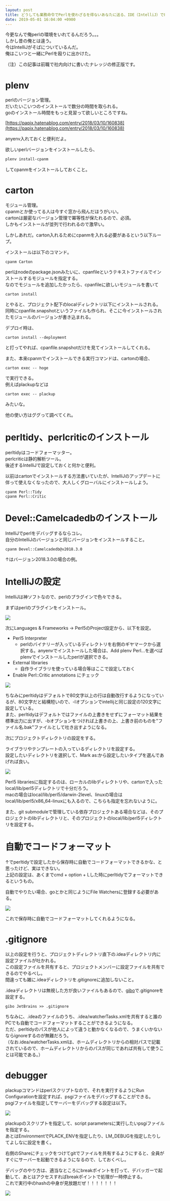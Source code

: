 ```yaml
---
layout: post
title: どうしても業務命令でPerlを使わざるを得ないあなたに送る、IDE（IntelliJ）でPerlを殴る方法。
date: 2019-05-01 16:04:00 +0900
---
```


今更なんで俺perlの環境をいれてるんだろう。。。  
しかし昔の俺とは違う。  
今はIntelliJがそばについているんだ。  
俺はこいつと一緒にPerlを殴りに出かけた。  

（注）この記事は前職で社内向けに書いたナレッジの修正版です。

# plenv
perlのバージョン管理。  
だいたいこいつのインストールで数分の時間を取られる。  
goのインストール時間をもっと見習って欲しいところですね。  

[https://papix.hatenablog.com/entry/2018/03/10/160838](https://papix.hatenablog.com/entry/2018/03/10/160838)

anyenv入れておくと便利だよ。  

欲しいperlバージョンをインストールしたら、
```perl
plenv install-cpanm
```
してcpanmをインストールしておくこと。

# carton
モジュール管理。  
cpanmとか使ってる人は今すぐ窓から飛んだほうがいい。  
cartonは厳密なバージョン管理で冪等性が保たれるので、必須。  
しかもインストールが並列で行われるので激早い。  

しかしあれだ。carton入れるためにcpanmを入れる必要があるという以下ループ。

インストールは以下のコマンド。
```
cpanm Carton 
```

perlはnodeのpackage.jsonみたいに、cpanfileというテキストファイルでインストールするモジュールを指定する。  
なのでモジュールを追加したかったら、cpanfileに欲しいモジュールを書いて
```
carton install
```
とやると、プロジェクト配下のlocalディレクトリ以下にインストールされる。  
同時にcpanfile.snapshotというファイルも作られ、そこに今インストールされたモジュールのバージョンが書き込まれる。

デプロイ時は、
```
carton install --deployment
```
と打ってやれば、cpanfile.snapshotだけを見てインストールしてくれる。

また、本来cpanmでインストールできる実行コマンドは、cartonの場合、
```
carton exec -- hoge
```

で実行できる。  
例えばplackupなどは
```
carton exec -- plackup
```

みたいな。

他の使い方はググって調べてくれ。

# perltidy、perlcriticのインストール
perltidyはコードフォーマッター。  
perlcriticは静的解析ツール。  
後述するIntelliJで設定しておくと何かと便利。

以前はcartonでインストールする方法書いていたが、IntelliJのアップデートに伴って使えなくなったので、大人しくグローバルにインストールしよう。

```
cpanm Perl::Tidy
cpanm Perl::Critic
```

# Devel::Camelcadedbのインストール
IntelliJでperlをデバッグするならコレ。  
自分のIntelliJのバージョンと同じバージョンをインストールすること。

```
cpanm Devel::Camelcadedb@v2018.3.0
```

↑はバージョン2018.3.0の場合の例。

# IntelliJの設定
IntelliJは神ソフトなので、perlのプラグインで色々できる。  

まずはperlのプラグインをインストール。  

![](/assets/posts/20190501/perl-plugin.png)

次にLanguages & Frameworks -> Perl5のProject設定から、以下を設定。

* Perl5 Interpreter
    * perlのバイナリーが入っているディレクトリを右側のギヤマークから選択する。anyenvでインストールした場合は、Add plenv Perl...を選べばplenvでインストールしたperlが選択できる。
* External libraries
    * 自作ライブラリを使っている場合等はここで設定しておく
* Enable Perl::Critic annotations にチェック

![](/assets/posts/20190501/project-perl-setting.png)

ちなみにperltidyはデフォルトで80文字以上の行は自動改行するようになっているが、80文字だと結構短いので、-lオプションでintellijと同じ設定の120文字に設定している。  
また、perltidyはデフォルトではファイルの上書きをせずにフォーマット結果を標準出力に出すが、-bオプションをつければ上書きの上、上書き前のものを"ファイル名.bak"ファイルとして吐き出すようになる。

次にプロジェクトディレクトリの設定をする。

ライブラリやテンプレートの入っているディレクトリを設定する。  
設定したいディレクトリを選択して、Mark as:から設定したいタイプを選んであげれば良い。  

![](/assets/posts/20190501/project-perl-directory-setting.png)

Perl5 librariesに指定するのは、ローカルのlibディレクトリや、cartonで入ったlocal/lib/perl5ディレクトリで十分だろう。  
macの場合はlocal/lib/perl5/darwin-2level、linuxの場合はlocal/lib/perl5/x86_64-linuxにも入るので、こちらも指定を忘れないように。

また、git submoduleで管理している依存プロジェクトある場合などは、そのプロジェクトのlibディレクトリと、そのプロジェクトのlocal/lib/perl5ディレクトリを設定する。

# 自動でコードフォーマット
↑でperltidyで設定したから保存時に自動でコードフォーマットできるかな、と思ったけど、実はできない。  
上記の設定は、あくまでcmd + option + Lした時にperltidyでフォーマットできるというもの。

自動でやりたい場合、goとかと同じようにFile Watchersに登録する必要がある。  

![](/assets/posts/20190501/filewatcher.png)

これで保存時に自動でコードフォーマットしてくれるようになる。

# .gitignore
以上の設定を行うと、プロジェクトディレクトリ直下の.ideaディレクトリ内に設定ファイルが吐かれる。  
この設定ファイルを共有すると、プロジェクトメンバーに設定ファイルを共有できるのでやるべし。  
間違っても雑に.ideaディレクトリを.gitignoreに追加しないこと。

.ideaディレクトリは無視した方が良いファイルもあるので、[gibo](https://qiita.com/tmknom/items/c4bcebe17d25381fa45d)で.gitignoreを設定する。
```
gibo JetBrains >> .gitignore
```

ちなみに、.ideaのファイルのうち、.idea/watcherTasks.xmlを共有すると誰のPCでも自動でコードフォーマットすることができるようになる。  
ただ、perltidyのパスが他人によって違うと動かなくなるので、うまくいかないならignoreするのが無難だろう。  
（なお.idea/watcherTasks.xmlは、ホームディレクトリからの相対パスで記載されているので、ホームディレクトリからのパスが同じであれば共有して使うことは可能である。）

# debugger
plackupコマンドはperlスクリプトなので、それを実行するようにRun Configurationを設定すれば、psgiファイルをデバッグすることができる。  
psgiファイルを指定してサーバーをデバッグする設定は以下。

![](/assets/posts/20190501/plackup.png)

plackupのスクリプトを指定して、script parametersに実行したいpsgiファイルを指定する。  
あとはEnvironmentでPLACK_ENVを指定したり、LM_DEBUGを指定したりしてよしなに設定を書く。

右側のShareにチェックをつけてgitでファイルを共有するようにすると、全員がすぐにサーバーを起動できるようになるので、しておくべし。

デバッグのやり方は、適当なところにbreakポイントを打って、デバッガーで起動して、あとはアクセスすればbreakポイントで処理が一時停止する。  
これで実行中のhashの中身が見放題だぜ！！！！！！！

![](/assets/posts/20190501/debug.png)

